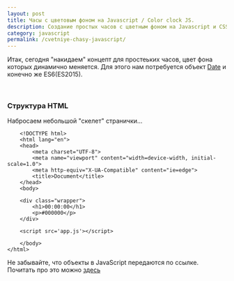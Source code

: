```yaml
---
layout: post
title: Часы с цветовым фоном на Javascript / Color clock JS.
description: Создание простых часов с цветным фоном на Javascript и CSS.
category: javascript
permalink: /cvetniye-chasy-javascript/
---
```


Итак, сегодня "накидаем" концепт для простеьких часов, цвет фона которых динамично меняется. Для этого нам потребуется объект [Date](https://learn.javascript.ru/datetime) и конечно же ES6(ES2015).

<!--excerpt-->
<br />

### Структура HTML
Набросаем небольшой "скелет" странички... 

```
    <!DOCTYPE html>
    <html lang="en">
    <head>
        <meta charset="UTF-8">
        <meta name="viewport" content="width=device-width, initial-scale=1.0">
        <meta http-equiv="X-UA-Compatible" content="ie=edge">
        <title>Document</title>
    </head>
    <body>
    
    <div class="wrapper">
        <h1>00:00:00</h1>
        <p>#000000</p>
    </div>

    <script src='app.js'></script>

    </body>
</html>
```
Не забывайте, что объекты в JavaScript передаются по ссылке. Почитать про это можно [здесь](https://learn.javascript.ru/object)
